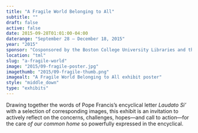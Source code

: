 ```yaml
---
title: "A Fragile World Belonging to All"
subtitle: ""
draft: false
active: false
date: 2015-09-28T01:01:00-04:00
daterange: "September 28 – December 18, 2015"
year: "2015"
sponsor: "Cosponsored by the Boston College University Libraries and the Boston College School of Theology and Ministry"
location: "tml"
slug: "a-fragile-world"
image: "2015/09-fragile-poster.jpg"
imagethumb: "2015/09-fragile-thumb.png"
imagealt: "A Fragile World Belonging to All exhibit poster"
style: "middle_down"
type: "exhibits"
---
```


Drawing together the words of Pope Francis&rsquo;s encyclical letter <em>Laudato Si&rsquo;</em> with a selection of corresponding images, this exhibit is an invitation   to actively reflect on the concerns, challenges, hopes—and call to   action—for the care <em>of our common home </em>so powerfully expressed in the encyclical.

<!--

Active:
    Yes (will appear on Exhibit's homepage)
    No (will not appear on Exhibit's homepage, but will appear in archives)

Gallery locations: 
    Burns Library (burns)
    Theology and Ministry Library (tml)
    O'Neill Level One (lvl1)
    O'Neill Level Three (lvl3)
    O'Neill Reading Room (reading)
    O'Neill Reading Room Back Wall (backwall)
    O'Neill Lobby (lobby)
    History Dept, Stokes Hall (stokes)
    Bapst Exhibits (bapsts)
    Archived Bapst Exhibits (bapstsarchive)
  
Need spaces for:

  Virtual Exhibits (virtual)
  Tip O'Neill (tiponeill)

Style:
    Poster on left, text on right (default)
    Poster on right, text on left (right)
    Poster large, centered above text (middle_top)
    Poster large, centered below text (middle_down)

Add'l images
    <img src="/theme/img/exhibits/XXXX/201X/00-XXXX.png" alt="words" class="float_left">
    <img src="/theme/img/exhibits/XXXX/201X/00-XXXX.png" alt="words" class="float_right">
    <img src="/theme/img/exhibits/XXXX/201X/00-XXXX.png" alt="words" class="center">

-->

